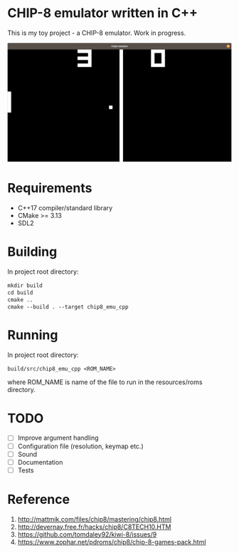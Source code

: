 # CHIP-8 emulator written in C++
This is my toy project - a CHIP-8 emulator. Work in progress.

![main window](https://github.com/Dzonas/chip8-emu-cpp/blob/master/screenshots/main_window.png)

# Requirements
- C++17 compiler/standard library 
- CMake >= 3.13
- SDL2

# Building
In project root directory:
```
mkdir build
cd build
cmake ..
cmake --build . --target chip8_emu_cpp
```

# Running
In project root directory:
```
build/src/chip8_emu_cpp <ROM_NAME>
```
where ROM_NAME is name of the file to run in the resources/roms directory.

# TODO
- [ ] Improve argument handling
- [ ] Configuration file (resolution, keymap etc.)
- [ ] Sound
- [ ] Documentation
- [ ] Tests

# Reference
1. <http://mattmik.com/files/chip8/mastering/chip8.html>
2. <http://devernay.free.fr/hacks/chip8/C8TECH10.HTM>
3. <https://github.com/tomdaley92/kiwi-8/issues/9>
4. <https://www.zophar.net/pdroms/chip8/chip-8-games-pack.html>
